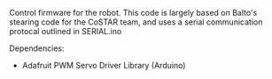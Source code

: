 Control firmware for the robot. This code is largely based on Balto's
stearing code for the CoSTAR team, and uses a serial communication protocal
outlined in SERIAL.ino


Dependencies:
 - Adafruit PWM Servo Driver Library (Arduino)
